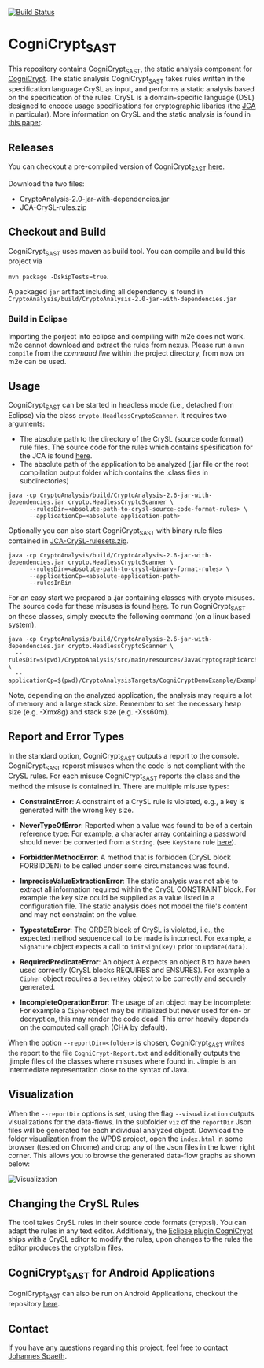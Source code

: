 [![Build Status](https://soot-build.cs.uni-paderborn.de/jenkins/buildStatus/icon?job=boomerang%2FCryptoAnalysis-Multibranch%2Fmaster)](https://soot-build.cs.uni-paderborn.de/jenkins/job/boomerang/job/CryptoAnalysis-Multibranch/job/master/)

# CogniCrypt<sub>SAST</sub>

This repository contains CogniCrypt<sub>SAST</sub>, the static analysis component for [CogniCrypt](https://www.cognicrypt.de). 
The static analysis CogniCrypt<sub>SAST</sub> takes rules written in the specification language CrySL as input, 
and performs a static analysis based on the specification of the rules. CrySL is a domain-specific language (DSL) designed to encode usage specifications for cryptographic 
libaries (the [JCA](https://docs.oracle.com/javase/7/docs/technotes/guides/security/crypto/CryptoSpec.html) in particular). More information on CrySL and the static analysis is found in [this paper](http://drops.dagstuhl.de/opus/volltexte/2018/9215/).

## Releases

You can checkout a pre-compiled version of CogniCrypt<sub>SAST</sub> [here](https://github.com/CROSSINGTUD/CryptoAnalysis/releases). 

Download the two files:
* CryptoAnalysis-2.0-jar-with-dependencies.jar
* JCA-CrySL-rules.zip

## Checkout and Build

CogniCrypt<sub>SAST</sub> uses maven as build tool. You can compile and build this project via

```mvn package -DskipTests=true```.

A packaged  `jar` artifact including all dependency is found in `CryptoAnalysis/build/CryptoAnalysis-2.0-jar-with-dependencies.jar` 

### Build in Eclipse

Importing the porject into eclipse and compiling with m2e does not work. m2e cannot download and extract the rules from nexus. Please run a `mvn compile` from the *command line* within the project directory, from now on m2e can be used.

## Usage

CogniCrypt<sub>SAST</sub> can be started in headless mode (i.e., detached from Eclipse) via the class `crypto.HeadlessCryptoScanner`. It requires two arguments: 
* The absolute path to the directory of the CrySL (source code format) rule files. The source code for the rules which contains spesification for the JCA is found [here](https://github.com/CROSSINGTUD/Crypto-API-Rules).
* The absolute path of the application to be analyzed (.jar file or the root compilation output folder which contains the .class files in subdirectories)

```
java -cp CryptoAnalysis/build/CryptoAnalysis-2.6-jar-with-dependencies.jar crypto.HeadlessCryptoScanner \
      --rulesDir=<absolute-path-to-crysl-source-code-format-rules> \
      --applicationCp=<absolute-application-path>
```

Optionally you can also start CogniCrypt<sub>SAST</sub> with binary rule files contained in [JCA-CrySL-rulesets.zip](https://github.com/CROSSINGTUD/CryptoAnalysis/releases/tag/2.3).

```
java -cp CryptoAnalysis/build/CryptoAnalysis-2.6-jar-with-dependencies.jar crypto.HeadlessCryptoScanner \
      --rulesDir=<absolute-path-to-crysl-binary-format-rules> \
      --applicationCp=<absolute-application-path>
      --rulesInBin
```

For an easy start we prepared a .jar containing classes with crypto misuses. The source code for these misuses is found [here](https://github.com/CROSSINGTUD/CryptoAnalysis/tree/master/CryptoAnalysisTargets/CogniCryptDemoExample/src/example). To run CogniCrypt<sub>SAST</sub> on these classes, simply execute the following command (on a linux based system).

```
java -cp CryptoAnalysis/build/CryptoAnalysis-2.6-jar-with-dependencies.jar crypto.HeadlessCryptoScanner \
  --rulesDir=$(pwd)/CryptoAnalysis/src/main/resources/JavaCryptographicArchitecture \
  --applicationCp=$(pwd)/CryptoAnalysisTargets/CogniCryptDemoExample/Examples.jar
```

Note, depending on the analyzed application, the analysis may require a lot of memory and a large stack size. Remember to set the necessary heap size (e.g. -Xmx8g) and stack size (e.g. -Xss60m).

## Report and Error Types

In the standard option, CogniCrypt<sub>SAST</sub> outputs a report to the console. CogniCrypt<sub>SAST</sub> reporst misuses when the code is not compliant with the CrySL rules. For each misuse CogniCrypt<sub>SAST</sub> reports the class and the method the misuse is contained in. There are multiple misuse types:

* **ConstraintError**: A constraint of a CrySL rule is violated, e.g., a key is generated with the wrong key size.
* **NeverTypeOfError**: Reported when a value was found to be of a certain reference type: For example, a character array containing a password should never be converted from a `String`. (see `KeyStore` rule [here](https://github.com/CROSSINGTUD/Crypto-API-Rules/blob/master/src/de/darmstadt/tu/crossing/KeyStore.cryptsl)).
* **ForbiddenMethodError**: A method that is forbidden (CrySL block FORBIDDEN) to be called under some circumstances was found.
* **ImpreciseValueExtractionError**: The static analysis was not able to extract all information required within the CrySL CONSTRAINT block. For example the key size could be supplied as a value listed in a configuration file. The static analysis does not model the file's content and may not constraint on the value.
* **TypestateError**: The ORDER block of CrySL is violated, i.e., the expected method sequence call to be made is incorrect. For example, a `Signature` object expects a call to `initSign(key)` prior to `update(data)`. 

* **RequiredPredicateError**: An object A expects an object B to have been used correctly (CrySL blocks REQUIRES and ENSURES). For example a `Cipher` object requires a `SecretKey` object to be correctly and securely generated. 
* **IncompleteOperationError**: The usage of an object may be incomplete: For example a `Cipher`object may be initialized but never used for en- or decryption, this may render the code dead. This error heavily depends on the computed call graph (CHA by default).

When the option `--reportDir=<folder>` is chosen, CogniCrypt<sub>SAST</sub> writes the report to the file `CogniCrypt-Report.txt` and additionally outputs the .jimple files of the classes where misuses where found in. Jimple is an intermediate representation close to the syntax of Java. 

## Visualization

When the `--reportDir` options is set, using the flag `--visualization` outputs visualizations for the data-flows. In the subfolder `viz`  of the `reportDir` Json files will be generated for each individual analyzed object. Download the folder [visualization](https://github.com/CROSSINGTUD/WPDS/tree/master/boomerangPDS/visualization) from the WPDS project, open the `index.html` in some browser (tested on Chrome) and drop any of the Json files in the lower right corner. This allows you to browse the generated data-flow graphs as shown below:

![Visualization](https://github.com/CROSSINGTUD/WPDS/blob/master/boomerangPDS/visualization/example2.png)

## Changing the CrySL Rules


The tool takes CrySL rules in their source code formats (cryptsl). You can adapt the rules in any text editor.
Additionaly, the [Eclipse plugin CogniCrypt](https://github.com/CROSSINGTUD/CogniCrypt) ships with a CrySL editor to modify the rules, upon changes to the rules the editor produces the cryptslbin files. 


## CogniCrypt<sub>SAST</sub> for Android Applications

CogniCrypt<sub>SAST</sub> can also be run on Android Applications, checkout the repository [here](https://github.com/CROSSINGTUD/CryptoAnalysis-Android).

## Contact

If you have any questions regarding this project, feel free to contact [Johannes Spaeth](mailto:johannes.spaeth@iem.fraunhofer.de).
